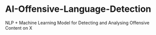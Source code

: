 # AI-Offensive-Language-Detection
NLP + Machine Learning Model for Detecting and Analysing Offensive Content on X
